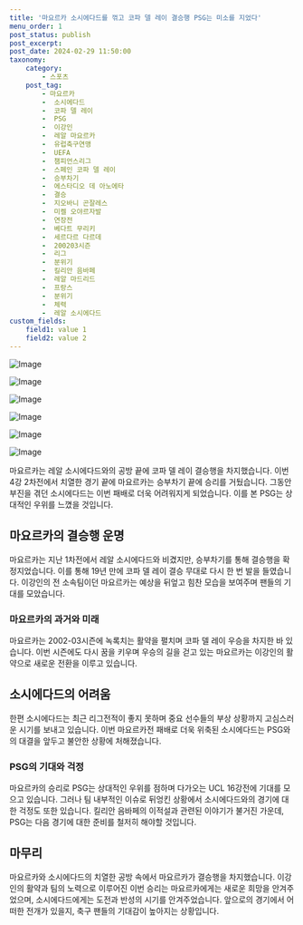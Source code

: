 ```yaml
---
title: '마요르카 소시에다드를 꺾고 코파 델 레이 결승행 PSG는 미소를 지었다'
menu_order: 1
post_status: publish
post_excerpt: 
post_date: 2024-02-29 11:50:00
taxonomy:
    category:
        - 스포츠
    post_tag:
        - 마요르카
        -  소시에다드
        -  코파 델 레이
        -  PSG
        -  이강인
        -  레알 마요르카
        -  유럽축구연맹
        -  UEFA
        -  챔피언스리그
        -  스페인 코파 델 레이
        -  승부차기
        -  에스타디오 데 아노에타
        -  결승
        -  지오바니 곤잘레스
        -  미켈 오야르자발
        -  연장전
        -  베다트 무리키
        -  세르다르 다르데
        -  200203시즌
        -  리그
        -  분위기
        -  킬리안 음바페
        -  레알 마드리드
        -  프랑스
        -  분위기
        -  체력
        -  레알 소시에다드
custom_fields:
    field1: value 1
    field2: value 2
---
```


![Image](https://imgnews.pstatic.net/image/413/2024/02/29/0000173228_001_20240229054101359.jpg?type=w647)

![Image](https://imgnews.pstatic.net/image/413/2024/02/29/0000173228_004_20240229054101408.jpg?type=w647)

![Image](https://imgnews.pstatic.net/image/413/2024/02/29/0000173228_005_20240229054101419.jpg?type=w647)

![Image](https://imgnews.pstatic.net/image/413/2024/02/29/0000173228_002_20240229054101379.jpg?type=w647)

![Image](https://imgnews.pstatic.net/image/413/2024/02/29/0000173228_003_20240229054101396.jpg?type=w647)

![Image](https://imgnews.pstatic.net/image/413/2024/02/29/0000173228_006_20240229054101430.jpg?type=w647)

마요르카는 레알 소시에다드와의 공방 끝에 코파 델 레이 결승행을 차지했습니다. 이번 4강 2차전에서 치열한 경기 끝에 마요르카는 승부차기 끝에 승리를 거뒀습니다. 그동안 부진을 겪던 소시에다드는 이번 패배로 더욱 어려워지게 되었습니다. 이를 본 PSG는 상대적인 우위를 느꼈을 것입니다.
## 마요르카의 결승행 운명
마요르카는 지난 1차전에서 레알 소시에다드와 비겼지만, 승부차기를 통해 결승행을 확정지었습니다. 이를 통해 19년 만에 코파 델 레이 결승 무대로 다시 한 번 발을 들였습니다. 이강인의 전 소속팀이던 마요르카는 예상을 뒤엎고 힘찬 모습을 보여주며 팬들의 기대를 모았습니다.
### 마요르카의 과거와 미래
마요르카는 2002-03시즌에 녹록치는 활약을 펼치며 코파 델 레이 우승을 차지한 바 있습니다. 이번 시즌에도 다시 꿈을 키우며 우승의 길을 걷고 있는 마요르카는 이강인의 활약으로 새로운 전환을 이루고 있습니다.
## 소시에다드의 어려움
한편 소시에다드는 최근 리그전적이 좋지 못하며 중요 선수들의 부상 상황까지 고심스러운 시기를 보내고 있습니다. 이번 마요르카전 패배로 더욱 위축된 소시에다드는 PSG와의 대결을 앞두고 불안한 상황에 처해졌습니다.
### PSG의 기대와 걱정
마요르카의 승리로 PSG는 상대적인 우위를 점하며 다가오는 UCL 16강전에 기대를 모으고 있습니다. 그러나 팀 내부적인 이슈로 뒤엉킨 상황에서 소시에다드와의 경기에 대한 걱정도 또한 있습니다. 킬리안 음바페의 이적설과 관련된 이야기가 불거진 가운데, PSG는 다음 경기에 대한 준비를 철저히 해야할 것입니다.
## 마무리
마요르카와 소시에다드의 치열한 공방 속에서 마요르카가 결승행을 차지했습니다. 이강인의 활약과 팀의 노력으로 이루어진 이번 승리는 마요르카에게는 새로운 희망을 안겨주었으며, 소시에다드에게는 도전과 반성의 시기를 안겨주었습니다. 앞으로의 경기에서 어떠한 전개가 있을지, 축구 팬들의 기대감이 높아지는 상황입니다.
